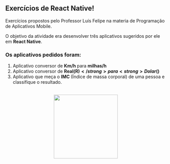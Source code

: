 <h2>Exercícios de React Native!</h2>

<p>Exercícios propostos pelo Professor Luís Felipe na materia de Programação de Aplicativos Mobile.</p>

<p>O objetivo da atividade era desenvolver três aplicativos sugeridos por ele em <strong>React Native</strong>.</p>

<h3>Os aplicativos pedidos foram:</h3>

<div align=left>

1. Aplicativo conversor de <strong>Km/h </strong> para <strong>milhas/h</strong>
2. Aplicativo conversor de <strong>Real(R$) </strong> para <strong>Dolar($)</strong>
3. Aplicativo que meça o <strong>IMC </strong>(Índice de massa corporal) de uma pessoa e classifique o resultado.

</div>

<br>

<div align=center>
  <img src="https://upload.wikimedia.org/wikipedia/commons/thumb/a/a7/React-icon.svg/2300px-React-icon.svg.png" width=200>  
</div>
